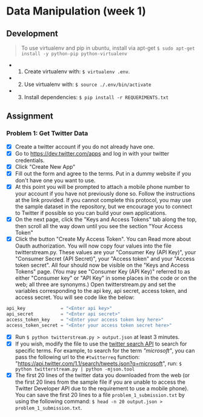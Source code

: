 # Data Manipulation (week 1)

## Development


> To use virtualenv and pip in ubuntu, install via apt-get
> `$ sudo apt-get install -y python-pip python-virtualenv`

- 1. Create virtualenv with: `$ virtualenv .env`.
- 2. Use virtualenv with: `$ source ./.env/bin/activate`
- 3. Install dependencies: `$ pip install -r REQUERIMENTS.txt`


## Assignment

### Problem 1: Get Twitter Data

- [x] Create a twitter account if you do not already have one.
- [x] Go to https://dev.twitter.com/apps and log in with your twitter credentials.
- [x] Click "Create New App"
- [x] Fill out the form and agree to the terms. Put in a dummy website if you don't have one you want to use.
- [x] At this point you will be prompted to attach a mobile phone number to your account if you have not previously done so. Follow the instructions at the link provided. If you cannot complete this protocol, you may use the sample dataset in the repository, but we encourage you to connect to Twitter if possible so you can build your own applications.
- [x] On the next page, click the "Keys and Access Tokens" tab along the top, then scroll all the way down until you see the section "Your Access Token"
- [x] Click the button "Create My Access Token". You can Read more about Oauth authorization.
You will now copy four values into the file twitterstream.py. These values are your "Consumer Key (API Key)", your "Consumer Secret (API Secret)", your "Access token" and your "Access token secret". All four should now be visible on the "Keys and Access Tokens" page. (You may see "Consumer Key (API Key)" referred to as either "Consumer key" or "API Key" in some places in the code or on the web; all three are synonyms.) Open twitterstream.py and set the variables corresponding to the api key, api secret, access token, and access secret. You will see code like the below:

```python
api_key             = "<Enter api key>"
api_secret          = "<Enter api secret>"
access_token_key    = "<Enter your access token key here>"
access_token_secret = "<Enter your access token secret here>"
```
- [x] Run `$ python twitterstream.py > output.json` at least 3 minutes.
- [x] If you wish, modify the file to use the [twitter search API](https://dev.twitter.com/docs/api/1.1/get/search/tweets) to search for specific terms. For example, to search for the term *"microsoft"*, you can pass the following url to the `#twitterreq` function: "https://api.twitter.com/1.1/search/tweets.json?q=microsoft", run: `$ python twitterstream.py | python -mjson.tool`
- [x] The first 20 lines of the twitter data you downloaded from the web (or the first 20 lines from the sample file if you are unable to access the Twitter Developer API due to the requirement to use a mobile phone). You can save the first 20 lines to a file `problem_1_submission.txt` by using the following command: `$ head -n 20 output.json > problem_1_submission.txt`.
